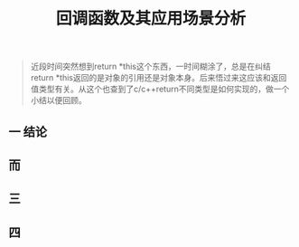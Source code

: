 ﻿---
layout: post
title: 回调函数及其应用场景分析
category: Cpp
description: 有关回调函数的分析，及回调函数和普通函数调用的区别所在。
---
>近段时间突然想到return *this这个东西，一时间糊涂了，总是在纠结return *this返回的是对象的引用还是对象本身。后来悟过来这应该和返回值类型有关。从这个也查到了c/c++return不同类型是如何实现的，做一个小结以便回顾。  

## 一 结论
## 而
## 三
## 四
